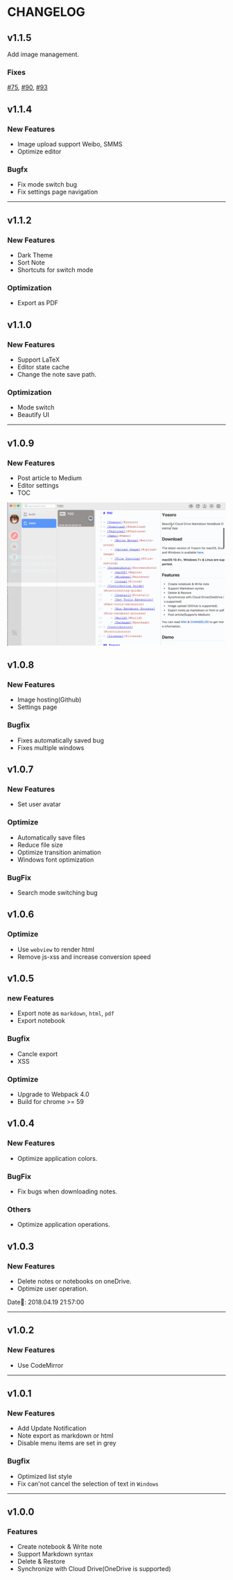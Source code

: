 # CHANGELOG

## v1.1.5

Add image management.

### Fixes

[#75](https://github.com/IceEnd/Yosoro/issues/75), [#90](https://github.com/IceEnd/Yosoro/issues/90), [#93](https://github.com/IceEnd/Yosoro/issues/93)

## v1.1.4

### New Features

- Image upload support Weibo, SMMS
- Optimize editor

### Bugfx

- Fix mode switch bug
- Fix settings page navigation

----

## v1.1.2

### New Features

- Dark Theme
- Sort Note
- Shortcuts for switch mode

### Optimization

- Export as PDF

## v1.1.0

### New Features

- Support LaTeX
- Editor state cache
- Change the note save path.

### Optimization

- Mode switch
- Beautify UI

----

## v1.0.9

### New Features

- Post article to Medium
- Editor settings
- TOC

![2018-09-02.00.43.19-toc.gif](https://raw.githubusercontent.com/IceEnd/Yosoro-Img/img/yosoro/2018-09-02.00.43.19-toc.gif)

## v1.0.8

### New Features

- Image hosting(Github)
- Settings page

### Bugfix

- Fixes automatically saved bug
- Fixes multiple windows

## v1.0.7

### New Features

- Set user avatar

### Optimize

- Automatically save files
- Reduce file size
- Optimize transition animation
- Windows font optimization

### BugFix

- Search mode switching bug

## v1.0.6

### Optimize

- Use `webview` to render html
- Remove js-xss and increase conversion speed

## v1.0.5

### new Features

- Export note as `markdown`, `html`, `pdf`
- Export notebook

### Bugfix

- Cancle export
- XSS

### Optimize

- Upgrade to Webpack 4.0
- Build for chrome >= 59

## v1.0.4

### New Features

- Optimize application colors.

### BugFix

- Fix bugs when downloading notes.

### Others

- Optimize application operations.

## v1.0.3

### New Features

- Delete notes or notebooks on oneDrive.
- Optimize user operation.

Date: 2018.04.19 21:57:00

----
## v1.0.2

### New Features

- Use CodeMirror

----

## v1.0.1

### New Features

- Add Update Notification
- Note export as markdown or html
- Disable menu items are set in grey

### Bugfix

- Optimized list style
- Fix can'not cancel the selection of text in `Windows`


----

## v1.0.0

### Features

- Create notebook & Write note
- Support Markdown syntax
- Delete & Restore
- Synchronize with Cloud Drive(OneDrive is supported)
